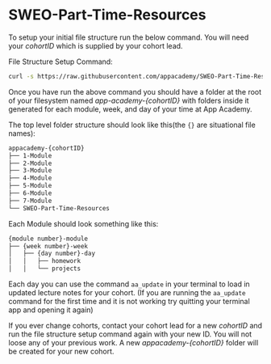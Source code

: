 # SWEO-Part-Time-Resources

To setup your initial file structure run the below command. You will need your
*cohortID* which is supplied by your cohort lead.

File Structure Setup Command:

```bash
curl -s https://raw.githubusercontent.com/appacademy/SWEO-Part-Time-Resources/main/utilities/scripts/folder_structure.sh | bash
```

Once you have run the above command you should have a folder at the root
of your filesystem named *app-academy-{cohortID}* with folders inside it
generated for each module, week, and day of your time at App Academy.

The top level folder structure should look like this(the `{}` are situational
file names):

```bash
appacademy-{cohortID}
├── 1-Module
├── 2-Module
├── 3-Module
├── 4-Module
├── 5-Module
├── 6-Module
├── 7-Module
└── SWEO-Part-Time-Resources
```

Each Module should look something like this:

```bash
{module number}-module
├── {week number}-week
│   ├── {day number}-day
│   │   ├── homework
│   │   └── projects

```

Each day you can use the command `aa_update` in your terminal to load in updated
lecture notes for your cohort. (If you are running the `aa_update` command for
the first time and it is not working try quitting your terminal app and opening
it again)

If you ever change cohorts, contact your cohort lead for a new *cohortID* and
run the file structure setup command again with your new ID. You will not loose
any of your previous work. A new *appacademy-{cohortID}* folder will be created
for your new cohort.
